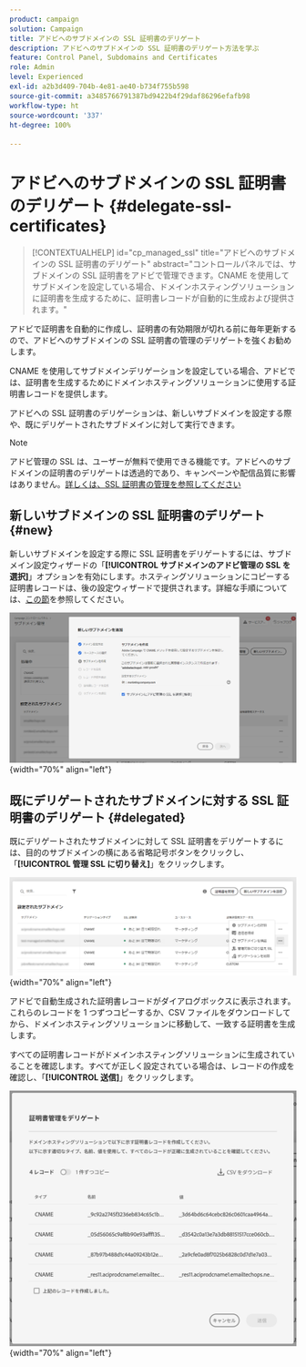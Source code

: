 ```yaml
---
product: campaign
solution: Campaign
title: アドビへのサブドメインの SSL 証明書のデリゲート
description: アドビへのサブドメインの SSL 証明書のデリゲート方法を学ぶ
feature: Control Panel, Subdomains and Certificates
role: Admin
level: Experienced
exl-id: a2b3d409-704b-4e81-ae40-b734f755b598
source-git-commit: a3485766791387bd9422b4f29daf86296efafb98
workflow-type: ht
source-wordcount: '337'
ht-degree: 100%

---
```


# アドビへのサブドメインの SSL 証明書のデリゲート {#delegate-ssl-certificates}

>[!CONTEXTUALHELP]
>id="cp_managed_ssl"
>title="アドビへのサブドメインの SSL 証明書のデリゲート"
>abstract="コントロールパネルでは、サブドメインの SSL 証明書をアドビで管理できます。CNAME を使用してサブドメインを設定している場合、ドメインホスティングソリューションに証明書を生成するために、証明書レコードが自動的に生成および提供されます。"

アドビで証明書を自動的に作成し、証明書の有効期限が切れる前に毎年更新するので、アドビへのサブドメインの SSL 証明書の管理のデリゲートを強くお勧めします。

CNAME を使用してサブドメインデリゲーションを設定している場合、アドビでは、証明書を生成するためにドメインホスティングソリューションに使用する証明書レコードを提供します。

アドビへの SSL 証明書のデリゲーションは、新しいサブドメインを設定する際や、既にデリゲートされたサブドメインに対して実行できます。

>[!NOTE]
>
>アドビ管理の SSL は、ユーザーが無料で使用できる機能です。アドビへのサブドメインの証明書のデリゲートは透過的であり、キャンペーンや配信品質に影響はありません。[詳しくは、SSL 証明書の管理を参照してください](monitoring-ssl-certificates.md#management)


## 新しいサブドメインの SSL 証明書のデリゲート {#new}

新しいサブドメインを設定する際に SSL 証明書をデリゲートするには、サブドメイン設定ウィザードの「**[!UICONTROL サブドメインのアドビ管理の SSL を選択]**」オプションを有効にします。ホスティングソリューションにコピーする証明書レコードは、後の設定ウィザードで提供されます。詳細な手順については、[この節](setting-up-new-subdomain.md)を参照してください。

![](assets/cname-adobe-managed.png){width="70%" align="left"}

## 既にデリゲートされたサブドメインに対する SSL 証明書のデリゲート {#delegated}

既にデリゲートされたサブドメインに対して SSL 証明書をデリゲートするには、目的のサブドメインの横にある省略記号ボタンをクリックし、「**[!UICONTROL 管理 SSL に切り替え]**」をクリックします。

![](assets/delegate-ssl-list.png){width="70%" align="left"}

アドビで自動生成された証明書レコードがダイアログボックスに表示されます。これらのレコードを 1 つずつコピーするか、CSV ファイルをダウンロードしてから、ドメインホスティングソリューションに移動して、一致する証明書を生成します。

すべての証明書レコードがドメインホスティングソリューションに生成されていることを確認します。すべてが正しく設定されている場合は、レコードの作成を確認し、「**[!UICONTROL 送信]**」をクリックします。

![](assets/delegate-ssl.png){width="70%" align="left"}
